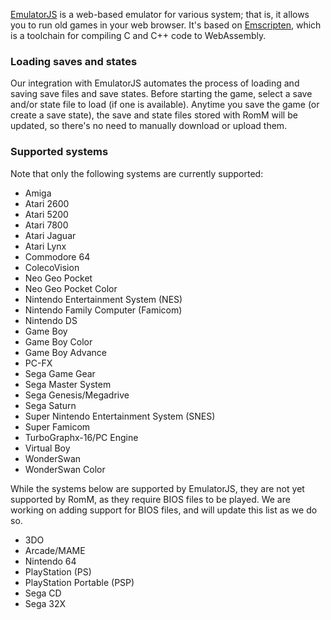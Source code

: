 [EmulatorJS](https://emulatorjs.org/) is a web-based emulator for various system; that is, it allows you to run old games in your web browser. It's based on [Emscripten](https://emscripten.org/), which is a toolchain for compiling C and C++ code to WebAssembly.

### Loading saves and states

Our integration with EmulatorJS automates the process of loading and saving save files and save states. Before starting the game, select a save and/or state file to load (if one is available). Anytime you save the game (or create a save state), the save and state files stored with RomM will be updated, so there's no need to manually download or upload them.

### Supported systems

Note that only the following systems are currently supported:

* Amiga
* Atari 2600
* Atari 5200
* Atari 7800
* Atari Jaguar
* Atari Lynx
* Commodore 64
* ColecoVision
* Neo Geo Pocket
* Neo Geo Pocket Color
* Nintendo Entertainment System (NES)
* Nintendo Family Computer (Famicom)
* Nintendo DS
* Game Boy
* Game Boy Color
* Game Boy Advance
* PC-FX
* Sega Game Gear
* Sega Master System
* Sega Genesis/Megadrive
* Sega Saturn
* Super Nintendo Entertainment System (SNES)
* Super Famicom
* TurboGraphx-16/PC Engine
* Virtual Boy
* WonderSwan
* WonderSwan Color

While the systems below are supported by EmulatorJS, they are not yet supported by RomM, as they require BIOS files to be played. We are working on adding support for BIOS files, and will update this list as we do so.

* 3DO
* Arcade/MAME
* Nintendo 64
* PlayStation (PS)
* PlayStation Portable (PSP)
* Sega CD
* Sega 32X
